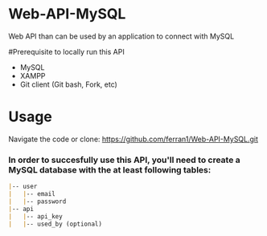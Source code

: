 # Web-API-MySQL
Web API than can be used by an application to connect with MySQL

#Prerequisite to locally run this API
* MySQL 
* XAMPP
* Git client (Git bash, Fork, etc)

# Usage
Navigate the code or clone:
https://github.com/ferran1/Web-API-MySQL.git

### In order to succesfully use this API, you'll need to create a MySQL database with the at least following tables:

```markdown
|-- user
|   |-- email 
|   |-- password
|-- api
|   |-- api_key
|   |-- used_by (optional)
```
